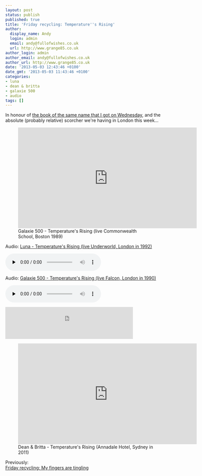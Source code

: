 ```yaml
---
layout: post
status: publish
published: true
title: 'Friday recycling: Temperature''s Rising'
author:
  display_name: Andy
  login: admin
  email: andy@fullofwishes.co.uk
  url: http://www.grange85.co.uk
author_login: admin
author_email: andy@fullofwishes.co.uk
author_url: http://www.grange85.co.uk
date: '2013-05-03 12:43:46 +0100'
date_gmt: '2013-05-03 11:43:46 +0100'
categories:
- luna
- dean & britta
- galaxie 500
- audio
tags: []
---
```

<p>In honour of <a href="/2013/05/01/a-first-look-at-temperatures-rising-lots-of-groovy-new-material/" title="A first look at Temperature’s Rising: Lots of groovy new material!">the book of the same name that I got on Wednesday</a>, and the absolute (probably relative) scorcher we're having in London this week...</p>

<figure class="caption aligncenter"><iframe width="560" height="315" src="https://www.youtube.com/embed/BvlgOsD6MuI" frameborder="0" allowfullscreen></iframe><figcaption class="caption-text">Galaxie 500 - Temperature's Rising (live Commonwealth School, Boston  1989)</figcaption></figure>

<div class="well"><p class="audio">Audio: <a href="https://media.fullofwishes.co.uk/02-luna/audio/1992-02-27_Luna_Temperatures-Rising.mp3">Luna - Temperature's Rising (live Underworld, London in 1992)</a></p><audio controls="controls" preload="none" src="https://media.fullofwishes.co.uk/02-luna/audio/1992-02-27_Luna_Temperatures-Rising.mp3"></audio></div>

<div class="well"><p class="audio">Audio: <a href="https://media.fullofwishes.co.uk/01-galaxie_500/audio/1990-02-11_Galaxie-500_Temperatures-Rising.mp3">Galaxie 500 - Temperature's Rising (live Falcon, London in 1990)</a></p><audio controls="controls" preload="none" src="https://media.fullofwishes.co.uk/01-galaxie_500/audio/1990-02-11_Galaxie-500_Temperatures-Rising.mp3"></audio></div>

<p><iframe width="400" height="100" style="position: relative; display: block; width: 400px; height: 100px;" src="https://bandcamp.com/EmbeddedPlayer/v=2/track=1482508396/size=venti/bgcol=FFFFFF/linkcol=4285BB/" allowtransparency="true" frameborder="0"><a href="http://galaxie500.bandcamp.com/track/temperatures-rising">Temperature&#39;s Rising by Galaxie 500</a></iframe></p>

<figure class="caption aligncenter"><iframe width="560" height="315" src="https://www.youtube.com/embed/ZSen4giGlvI" frameborder="0" allowfullscreen></iframe><figcaption class="caption-text">Dean & Britta - Temperature's Rising (Annadale Hotel, Sydney in 2011)</figcaption></figure>

<p>Previously:<br />
<a href="/2012/02/24/friday-recycling-my-fingers-are-tingling/" title="Friday recycling: My fingers are tingling">Friday recycling: My fingers are tingling</a></p>
